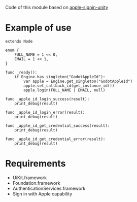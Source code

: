 Code of this module based on [apple-signin-unity
](https://github.com/lupidan/apple-signin-unity)

# Example of use

```gdscript
extends Node

enum {
	FULL_NAME = 1 << 0,
	EMAIL = 1 << 1,
}

func _ready():
	if Engine.has_singleton("GodotAppleId"):
		var apple = Engine.get_singleton("GodotAppleId")
		apple.set_callback_id(get_instance_id())
		apple.login(FULL_NAME | EMAIL, null)
		
func _apple_id_login_success(result):
	print_debug(result)
	
func _apple_id_login_error(result):
	print_debug(result)
	
func _apple_id_get_credential_success(result):
	print_debug(result)
	
func _apple_id_get_credential_error(result):
	print_debug(result)
```

# Requirements

- UiKit.framework
- Foundation.framework
- AuthenticationServices.framework
- Sign in with Apple capability

